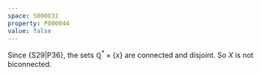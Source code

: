 ```yaml
---
space: S000031
property: P000044
value: false
---
```


Since {S29|P36}, the sets $\mathbb{Q}^*\times \{x\}$ are connected and disjoint. So $X$ is not biconnected.

